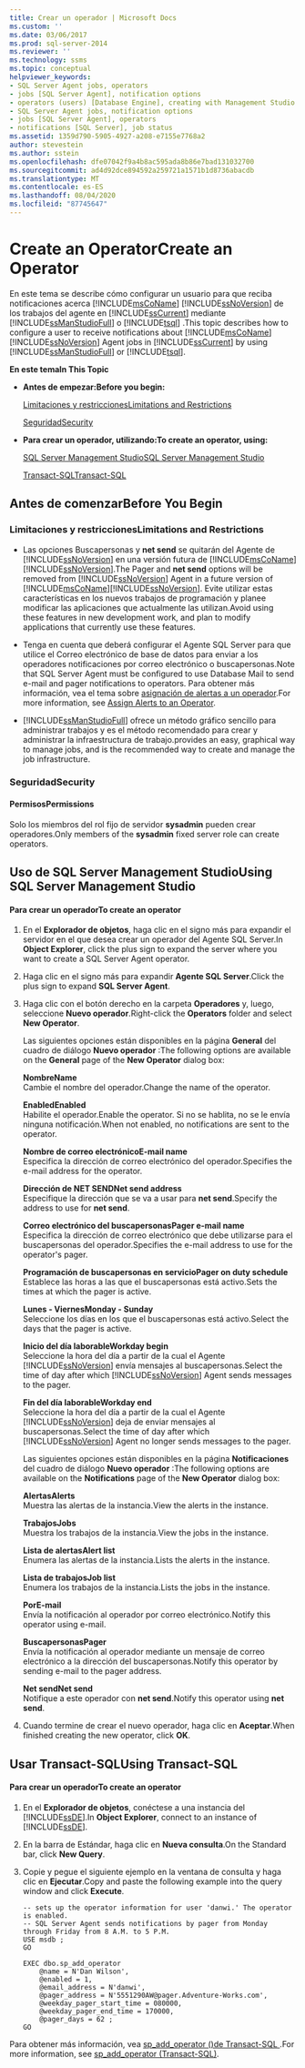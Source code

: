```yaml
---
title: Crear un operador | Microsoft Docs
ms.custom: ''
ms.date: 03/06/2017
ms.prod: sql-server-2014
ms.reviewer: ''
ms.technology: ssms
ms.topic: conceptual
helpviewer_keywords:
- SQL Server Agent jobs, operators
- jobs [SQL Server Agent], notification options
- operators (users) [Database Engine], creating with Management Studio
- SQL Server Agent jobs, notification options
- jobs [SQL Server Agent], operators
- notifications [SQL Server], job status
ms.assetid: 1359d790-5905-4927-a208-e7155e7768a2
author: stevestein
ms.author: sstein
ms.openlocfilehash: dfe07042f9a4b8ac595ada8b86e7bad131032700
ms.sourcegitcommit: ad4d92dce894592a259721a1571b1d8736abacdb
ms.translationtype: MT
ms.contentlocale: es-ES
ms.lasthandoff: 08/04/2020
ms.locfileid: "87745647"
---
```

# <a name="create-an-operator"></a><span data-ttu-id="5cdfd-102">Create an Operator</span><span class="sxs-lookup"><span data-stu-id="5cdfd-102">Create an Operator</span></span>
  <span data-ttu-id="5cdfd-103">En este tema se describe cómo configurar un usuario para que reciba notificaciones acerca [!INCLUDE[msCoName](../../includes/msconame-md.md)] [!INCLUDE[ssNoVersion](../../includes/ssnoversion-md.md)] de los trabajos del agente en [!INCLUDE[ssCurrent](../../includes/sscurrent-md.md)] mediante [!INCLUDE[ssManStudioFull](../../includes/ssmanstudiofull-md.md)] o [!INCLUDE[tsql](../../includes/tsql-md.md)] .</span><span class="sxs-lookup"><span data-stu-id="5cdfd-103">This topic describes how to configure a user to receive notifications about [!INCLUDE[msCoName](../../includes/msconame-md.md)] [!INCLUDE[ssNoVersion](../../includes/ssnoversion-md.md)] Agent jobs in [!INCLUDE[ssCurrent](../../includes/sscurrent-md.md)] by using [!INCLUDE[ssManStudioFull](../../includes/ssmanstudiofull-md.md)] or [!INCLUDE[tsql](../../includes/tsql-md.md)].</span></span>  
  
 <span data-ttu-id="5cdfd-104">**En este tema**</span><span class="sxs-lookup"><span data-stu-id="5cdfd-104">**In This Topic**</span></span>  
  
-   <span data-ttu-id="5cdfd-105">**Antes de empezar:**</span><span class="sxs-lookup"><span data-stu-id="5cdfd-105">**Before you begin:**</span></span>  
  
     [<span data-ttu-id="5cdfd-106">Limitaciones y restricciones</span><span class="sxs-lookup"><span data-stu-id="5cdfd-106">Limitations and Restrictions</span></span>](#Restrictions)  
  
     [<span data-ttu-id="5cdfd-107">Seguridad</span><span class="sxs-lookup"><span data-stu-id="5cdfd-107">Security</span></span>](#Security)  
  
-   <span data-ttu-id="5cdfd-108">**Para crear un operador, utilizando:**</span><span class="sxs-lookup"><span data-stu-id="5cdfd-108">**To create an operator, using:**</span></span>  
  
     [<span data-ttu-id="5cdfd-109">SQL Server Management Studio</span><span class="sxs-lookup"><span data-stu-id="5cdfd-109">SQL Server Management Studio</span></span>](#SSMSProcedure)  
  
     [<span data-ttu-id="5cdfd-110">Transact-SQL</span><span class="sxs-lookup"><span data-stu-id="5cdfd-110">Transact-SQL</span></span>](#TsqlProcedure)  
  
##  <a name="before-you-begin"></a><a name="BeforeYouBegin"></a> <span data-ttu-id="5cdfd-111">Antes de comenzar</span><span class="sxs-lookup"><span data-stu-id="5cdfd-111">Before You Begin</span></span>  
  
###  <a name="limitations-and-restrictions"></a><a name="Restrictions"></a> <span data-ttu-id="5cdfd-112">Limitaciones y restricciones</span><span class="sxs-lookup"><span data-stu-id="5cdfd-112">Limitations and Restrictions</span></span>  
  
-   <span data-ttu-id="5cdfd-113">Las opciones Buscapersonas y **net send** se quitarán del Agente de [!INCLUDE[ssNoVersion](../../includes/ssnoversion-md.md)] en una versión futura de [!INCLUDE[msCoName](../../includes/msconame-md.md)][!INCLUDE[ssNoVersion](../../includes/ssnoversion-md.md)].</span><span class="sxs-lookup"><span data-stu-id="5cdfd-113">The Pager and **net send** options will be removed from [!INCLUDE[ssNoVersion](../../includes/ssnoversion-md.md)] Agent in a future version of [!INCLUDE[msCoName](../../includes/msconame-md.md)][!INCLUDE[ssNoVersion](../../includes/ssnoversion-md.md)].</span></span> <span data-ttu-id="5cdfd-114">Evite utilizar estas características en los nuevos trabajos de programación y planee modificar las aplicaciones que actualmente las utilizan.</span><span class="sxs-lookup"><span data-stu-id="5cdfd-114">Avoid using these features in new development work, and plan to modify applications that currently use these features.</span></span>  
  
-   <span data-ttu-id="5cdfd-115">Tenga en cuenta que deberá configurar el Agente SQL Server para que utilice el Correo electrónico de base de datos para enviar a los operadores notificaciones por correo electrónico o buscapersonas.</span><span class="sxs-lookup"><span data-stu-id="5cdfd-115">Note that SQL Server Agent must be configured to use Database Mail to send e-mail and pager notifications to operators.</span></span> <span data-ttu-id="5cdfd-116">Para obtener más información, vea el tema sobre [asignación de alertas a un operador](assign-alerts-to-an-operator.md).</span><span class="sxs-lookup"><span data-stu-id="5cdfd-116">For more information, see [Assign Alerts to an Operator](assign-alerts-to-an-operator.md).</span></span>  
  
-   [!INCLUDE[ssManStudioFull](../../includes/ssmanstudiofull-md.md)] <span data-ttu-id="5cdfd-117">ofrece un método gráfico sencillo para administrar trabajos y es el método recomendado para crear y administrar la infraestructura de trabajo.</span><span class="sxs-lookup"><span data-stu-id="5cdfd-117">provides an easy, graphical way to manage jobs, and is the recommended way to create and manage the job infrastructure.</span></span>  
  
###  <a name="security"></a><a name="Security"></a> <span data-ttu-id="5cdfd-118">Seguridad</span><span class="sxs-lookup"><span data-stu-id="5cdfd-118">Security</span></span>  
  
####  <a name="permissions"></a><a name="Permissions"></a> <span data-ttu-id="5cdfd-119">Permisos</span><span class="sxs-lookup"><span data-stu-id="5cdfd-119">Permissions</span></span>  
 <span data-ttu-id="5cdfd-120">Solo los miembros del rol fijo de servidor **sysadmin** pueden crear operadores.</span><span class="sxs-lookup"><span data-stu-id="5cdfd-120">Only members of the **sysadmin** fixed server role can create operators.</span></span>  
  
##  <a name="using-sql-server-management-studio"></a><a name="SSMSProcedure"></a> <span data-ttu-id="5cdfd-121">Uso de SQL Server Management Studio</span><span class="sxs-lookup"><span data-stu-id="5cdfd-121">Using SQL Server Management Studio</span></span>  
  
#### <a name="to-create-an-operator"></a><span data-ttu-id="5cdfd-122">Para crear un operador</span><span class="sxs-lookup"><span data-stu-id="5cdfd-122">To create an operator</span></span>  
  
1.  <span data-ttu-id="5cdfd-123">En el **Explorador de objetos**, haga clic en el signo más para expandir el servidor en el que desea crear un operador del Agente SQL Server.</span><span class="sxs-lookup"><span data-stu-id="5cdfd-123">In **Object Explorer**, click the plus sign to expand the server where you want to create a SQL Server Agent operator.</span></span>  
  
2.  <span data-ttu-id="5cdfd-124">Haga clic en el signo más para expandir **Agente SQL Server**.</span><span class="sxs-lookup"><span data-stu-id="5cdfd-124">Click the plus sign to expand **SQL Server Agent**.</span></span>  
  
3.  <span data-ttu-id="5cdfd-125">Haga clic con el botón derecho en la carpeta **Operadores** y, luego, seleccione **Nuevo operador**.</span><span class="sxs-lookup"><span data-stu-id="5cdfd-125">Right-click the **Operators** folder and select **New Operator**.</span></span>  
  
     <span data-ttu-id="5cdfd-126">Las siguientes opciones están disponibles en la página **General** del cuadro de diálogo **Nuevo operador** :</span><span class="sxs-lookup"><span data-stu-id="5cdfd-126">The following options are available on the **General** page of the **New Operator** dialog box:</span></span>  
  
     <span data-ttu-id="5cdfd-127">**Nombre**</span><span class="sxs-lookup"><span data-stu-id="5cdfd-127">**Name**</span></span>  
     <span data-ttu-id="5cdfd-128">Cambie el nombre del operador.</span><span class="sxs-lookup"><span data-stu-id="5cdfd-128">Change the name of the operator.</span></span>  
  
     <span data-ttu-id="5cdfd-129">**Enabled**</span><span class="sxs-lookup"><span data-stu-id="5cdfd-129">**Enabled**</span></span>  
     <span data-ttu-id="5cdfd-130">Habilite el operador.</span><span class="sxs-lookup"><span data-stu-id="5cdfd-130">Enable the operator.</span></span> <span data-ttu-id="5cdfd-131">Si no se hablita, no se le envía ninguna notificación.</span><span class="sxs-lookup"><span data-stu-id="5cdfd-131">When not enabled, no notifications are sent to the operator.</span></span>  
  
     <span data-ttu-id="5cdfd-132">**Nombre de correo electrónico**</span><span class="sxs-lookup"><span data-stu-id="5cdfd-132">**E-mail name**</span></span>  
     <span data-ttu-id="5cdfd-133">Especifica la dirección de correo electrónico del operador.</span><span class="sxs-lookup"><span data-stu-id="5cdfd-133">Specifies the e-mail address for the operator.</span></span>  
  
     <span data-ttu-id="5cdfd-134">**Dirección de NET SEND**</span><span class="sxs-lookup"><span data-stu-id="5cdfd-134">**Net send address**</span></span>  
     <span data-ttu-id="5cdfd-135">Especifique la dirección que se va a usar para **net send**.</span><span class="sxs-lookup"><span data-stu-id="5cdfd-135">Specify the address to use for **net send**.</span></span>  
  
     <span data-ttu-id="5cdfd-136">**Correo electrónico del buscapersonas**</span><span class="sxs-lookup"><span data-stu-id="5cdfd-136">**Pager e-mail name**</span></span>  
     <span data-ttu-id="5cdfd-137">Especifica la dirección de correo electrónico que debe utilizarse para el buscapersonas del operador.</span><span class="sxs-lookup"><span data-stu-id="5cdfd-137">Specifies the e-mail address to use for the operator's pager.</span></span>  
  
     <span data-ttu-id="5cdfd-138">**Programación de buscapersonas en servicio**</span><span class="sxs-lookup"><span data-stu-id="5cdfd-138">**Pager on duty schedule**</span></span>  
     <span data-ttu-id="5cdfd-139">Establece las horas a las que el buscapersonas está activo.</span><span class="sxs-lookup"><span data-stu-id="5cdfd-139">Sets the times at which the pager is active.</span></span>  
  
     <span data-ttu-id="5cdfd-140">**Lunes - Viernes**</span><span class="sxs-lookup"><span data-stu-id="5cdfd-140">**Monday - Sunday**</span></span>  
     <span data-ttu-id="5cdfd-141">Seleccione los días en los que el buscapersonas está activo.</span><span class="sxs-lookup"><span data-stu-id="5cdfd-141">Select the days that the pager is active.</span></span>  
  
     <span data-ttu-id="5cdfd-142">**Inicio del día laborable**</span><span class="sxs-lookup"><span data-stu-id="5cdfd-142">**Workday begin**</span></span>  
     <span data-ttu-id="5cdfd-143">Seleccione la hora del día a partir de la cual el Agente [!INCLUDE[ssNoVersion](../../includes/ssnoversion-md.md)] envía mensajes al buscapersonas.</span><span class="sxs-lookup"><span data-stu-id="5cdfd-143">Select the time of day after which [!INCLUDE[ssNoVersion](../../includes/ssnoversion-md.md)] Agent sends messages to the pager.</span></span>  
  
     <span data-ttu-id="5cdfd-144">**Fin del día laborable**</span><span class="sxs-lookup"><span data-stu-id="5cdfd-144">**Workday end**</span></span>  
     <span data-ttu-id="5cdfd-145">Seleccione la hora del día a partir de la cual el Agente [!INCLUDE[ssNoVersion](../../includes/ssnoversion-md.md)] deja de enviar mensajes al buscapersonas.</span><span class="sxs-lookup"><span data-stu-id="5cdfd-145">Select the time of day after which [!INCLUDE[ssNoVersion](../../includes/ssnoversion-md.md)] Agent no longer sends messages to the pager.</span></span>  
  
     <span data-ttu-id="5cdfd-146">Las siguientes opciones están disponibles en la página **Notificaciones** del cuadro de diálogo **Nuevo operador** :</span><span class="sxs-lookup"><span data-stu-id="5cdfd-146">The following options are available on the **Notifications** page of the **New Operator** dialog box:</span></span>  
  
     <span data-ttu-id="5cdfd-147">**Alertas**</span><span class="sxs-lookup"><span data-stu-id="5cdfd-147">**Alerts**</span></span>  
     <span data-ttu-id="5cdfd-148">Muestra las alertas de la instancia.</span><span class="sxs-lookup"><span data-stu-id="5cdfd-148">View the alerts in the instance.</span></span>  
  
     <span data-ttu-id="5cdfd-149">**Trabajos**</span><span class="sxs-lookup"><span data-stu-id="5cdfd-149">**Jobs**</span></span>  
     <span data-ttu-id="5cdfd-150">Muestra los trabajos de la instancia.</span><span class="sxs-lookup"><span data-stu-id="5cdfd-150">View the jobs in the instance.</span></span>  
  
     <span data-ttu-id="5cdfd-151">**Lista de alertas**</span><span class="sxs-lookup"><span data-stu-id="5cdfd-151">**Alert list**</span></span>  
     <span data-ttu-id="5cdfd-152">Enumera las alertas de la instancia.</span><span class="sxs-lookup"><span data-stu-id="5cdfd-152">Lists the alerts in the instance.</span></span>  
  
     <span data-ttu-id="5cdfd-153">**Lista de trabajos**</span><span class="sxs-lookup"><span data-stu-id="5cdfd-153">**Job list**</span></span>  
     <span data-ttu-id="5cdfd-154">Enumera los trabajos de la instancia.</span><span class="sxs-lookup"><span data-stu-id="5cdfd-154">Lists the jobs in the instance.</span></span>  
  
     <span data-ttu-id="5cdfd-155">**Por**</span><span class="sxs-lookup"><span data-stu-id="5cdfd-155">**E-mail**</span></span>  
     <span data-ttu-id="5cdfd-156">Envía la notificación al operador por correo electrónico.</span><span class="sxs-lookup"><span data-stu-id="5cdfd-156">Notify this operator using e-mail.</span></span>  
  
     <span data-ttu-id="5cdfd-157">**Buscapersonas**</span><span class="sxs-lookup"><span data-stu-id="5cdfd-157">**Pager**</span></span>  
     <span data-ttu-id="5cdfd-158">Envía la notificación al operador mediante un mensaje de correo electrónico a la dirección del buscapersonas.</span><span class="sxs-lookup"><span data-stu-id="5cdfd-158">Notify this operator by sending e-mail to the pager address.</span></span>  
  
     <span data-ttu-id="5cdfd-159">**Net send**</span><span class="sxs-lookup"><span data-stu-id="5cdfd-159">**Net send**</span></span>  
     <span data-ttu-id="5cdfd-160">Notifique a este operador con **net send**.</span><span class="sxs-lookup"><span data-stu-id="5cdfd-160">Notify this operator using **net send**.</span></span>  
  
4.  <span data-ttu-id="5cdfd-161">Cuando termine de crear el nuevo operador, haga clic en **Aceptar**.</span><span class="sxs-lookup"><span data-stu-id="5cdfd-161">When finished creating the new operator, click **OK**.</span></span>  
  
##  <a name="using-transact-sql"></a><a name="TsqlProcedure"></a> <span data-ttu-id="5cdfd-162">Usar Transact-SQL</span><span class="sxs-lookup"><span data-stu-id="5cdfd-162">Using Transact-SQL</span></span>  
  
#### <a name="to-create-an-operator"></a><span data-ttu-id="5cdfd-163">Para crear un operador</span><span class="sxs-lookup"><span data-stu-id="5cdfd-163">To create an operator</span></span>  
  
1.  <span data-ttu-id="5cdfd-164">En el **Explorador de objetos**, conéctese a una instancia del [!INCLUDE[ssDE](../../includes/ssde-md.md)].</span><span class="sxs-lookup"><span data-stu-id="5cdfd-164">In **Object Explorer**, connect to an instance of [!INCLUDE[ssDE](../../includes/ssde-md.md)].</span></span>  
  
2.  <span data-ttu-id="5cdfd-165">En la barra de Estándar, haga clic en **Nueva consulta**.</span><span class="sxs-lookup"><span data-stu-id="5cdfd-165">On the Standard bar, click **New Query**.</span></span>  
  
3.  <span data-ttu-id="5cdfd-166">Copie y pegue el siguiente ejemplo en la ventana de consulta y haga clic en **Ejecutar**.</span><span class="sxs-lookup"><span data-stu-id="5cdfd-166">Copy and paste the following example into the query window and click **Execute**.</span></span>  
  
    ```  
    -- sets up the operator information for user 'danwi.' The operator is enabled.   
    -- SQL Server Agent sends notifications by pager from Monday through Friday from 8 A.M. to 5 P.M.  
    USE msdb ;  
    GO  
  
    EXEC dbo.sp_add_operator  
        @name = N'Dan Wilson',  
        @enabled = 1,  
        @email_address = N'danwi',  
        @pager_address = N'5551290AW@pager.Adventure-Works.com',  
        @weekday_pager_start_time = 080000,  
        @weekday_pager_end_time = 170000,  
        @pager_days = 62 ;  
    GO  
    ```  
  
 <span data-ttu-id="5cdfd-167">Para obtener más información, vea [sp_add_operator &#40;&#41;de Transact-SQL ](/sql/relational-databases/system-stored-procedures/sp-add-operator-transact-sql).</span><span class="sxs-lookup"><span data-stu-id="5cdfd-167">For more information, see [sp_add_operator &#40;Transact-SQL&#41;](/sql/relational-databases/system-stored-procedures/sp-add-operator-transact-sql).</span></span>  
  
  
